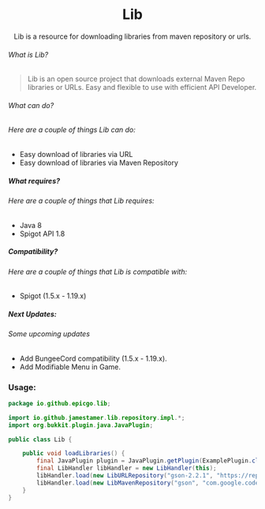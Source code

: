 <h1 align="center">Lib</h1>
<p align="center">Lib is a resource for downloading libraries from maven repository or urls.</p>

###### What is Lib?
> Lib is an open source project that downloads external Maven Repo libraries or URLs. 
Easy and flexible to use with efficient API Developer.

###### What can do?
###### Here are a couple of things Lib can do:
- Easy download of libraries via URL
- Easy download of libraries via Maven Repository

##### What requires?
###### Here are a couple of things that Lib requires:
- Java 8
- Spigot API 1.8

##### Compatibility?
###### Here are a couple of things that Lib is compatible with:
- Spigot (1.5.x - 1.19.x)

##### Next Updates:
###### Some upcoming updates
- Add BungeeCord compatibility (1.5.x - 1.19.x).
- Add Modifiable Menu in Game.

### Usage:
```java
package io.github.epicgo.lib;

import io.github.jamestamer.lib.repository.impl.*;
import org.bukkit.plugin.java.JavaPlugin;

public class Lib {

    public void loadLibraries() {
        final JavaPlugin plugin = JavaPlugin.getPlugin(ExamplePlugin.class);
        final LibHandler libHandler = new LibHandler(this);
        libHandler.load(new LibURLRepository("gson-2.2.1", "https://repo1.maven.org/maven2/com/google/code/gson/gson/2.2.1/gson-2.2.1.jar"));
        libHandler.load(new LibMavenRepository("gson", "com.google.code.gson", "2.2.2"));
    }
}
```
